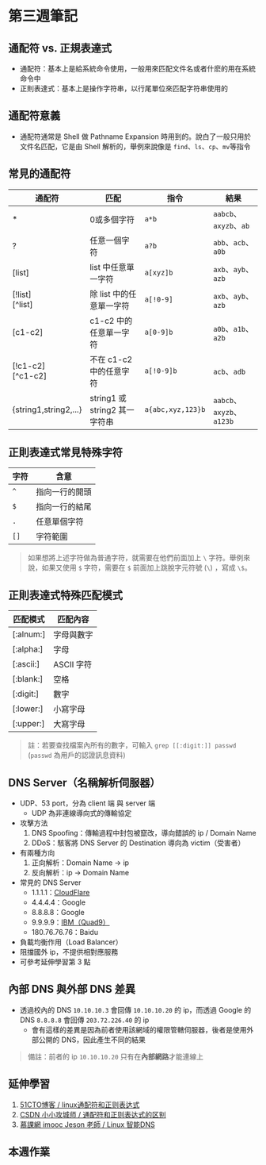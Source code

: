 # 第三週筆記
## 通配符 vs. 正規表達式
* 通配符：基本上是給系統命令使用，一般用來匹配文件名或者什麽的用在系統命令中
* 正則表達式：基本上是操作字符串，以行尾單位來匹配字符串使用的

## 通配符意義
* 通配符通常是 Shell 做 Pathname Expansion 時用到的。說白了一般只用於文件名匹配，它是由 Shell 解析的，舉例來說像是 `find`、`ls`、`cp`、`mv`等指令

## 常見的通配符
| 通配符 | 匹配 | 指令 | 結果 |
| ----- | ----- | ----- | ---- |
| * | 0或多個字符 | `a*b` | `aabcb`、`axyzb`、`ab`|
| ? | 任意一個字符 | `a?b` | `abb`、`acb`、`a0b` |
| [list] | list 中任意單一字符 | `a[xyz]b` | `axb`、`ayb`、`azb` |
| [!list]<br>[^list] | 除 list 中的任意單一字符 | `a[!0-9]` | `axb`、`ayb`、`azb` |
| [c1-c2] | c1-c2 中的任意單一字符 | `a[0-9]b` | `a0b`、`a1b`、`a2b` |
| [!c1-c2]<br>[^c1-c2] | 不在 c1-c2 中的任意字符 | `a[!0-9]b` | `acb`、`adb` |
| {string1,string2,...} | string1 或 string2 其一字符串 | `a{abc,xyz,123}b` | `aabcb`、`axyzb`、`a123b` |

## 正則表達式常見特殊字符
| 字符 | 含意 |
| ---- | ---- |
| `^` | 指向一行的開頭 |
| `$` | 指向一行的結尾 |
| `.` | 任意單個字符 |
| `[]` | 字符範圍 |
> 如果想將上述字符做為普通字符，就需要在他們前面加上 `\` 字符。舉例來說，如果又使用 `$` 字符，需要在 `$` 前面加上跳脫字元符號 (`\`) ，寫成 `\$`。

## 正則表達式特殊匹配模式
| 匹配模式 | 匹配內容 |
| ---- | ---- |
| [:alnum:] | 字母與數字 |
| [:alpha:] | 字母 |
| [:ascii:] | ASCII 字符 |
| [:blank:] | 空格 |
| [:digit:] | 數字 |
| [:lower:] | 小寫字母 |
| [:upper:] | 大寫字母 |
> 註：若要查找檔案內所有的數字，可輸入 `grep [[:digit:]] passwd` (`passwd` 為用戶的認證訊息資料)

## DNS Server（名稱解析伺服器）
* UDP、53 port，分為 client 端 與 server 端
    * UDP 為非連線導向式的傳輸協定
* 攻擊方法
    1. DNS Spoofing：傳輸過程中封包被竄改，導向錯誤的 ip / Domain Name
    2. DDoS：駭客將 DNS Server 的 Destination 導向為 victim（受害者）
* 有兩種方向
    1. 正向解析：Domain Name -> ip
    2. 反向解析：ip -> Domain Name
* 常見的 DNS Server
    * 1.1.1.1：[CloudFlare](https://zh.wikipedia.org/zh-tw/CloudFlare)
    * 4.4.4.4：Google
    * 8.8.8.8：Google
    * 9.9.9.9：[IBM（Quad9）](https://en.wikipedia.org/wiki/Quad9)
    * 180.76.76.76：Baidu
* 負載均衡作用（Load Balancer）
* 阻擋國外 ip，不提供相對應服務
* 可參考延伸學習第 3 點

## 內部 DNS 與外部 DNS 差異
* 透過校內的 DNS `10.10.10.3` 會回傳 `10.10.10.20` 的 ip，而透過 Google 的 DNS `8.8.8.8` 會回傳 `203.72.226.40` 的 ip
    * 會有這樣的差異是因為前者使用該網域的權限管轄伺服器，後者是使用外部公開的 DNS，因此產生不同的結果
> 備註：前者的 ip `10.10.10.20` 只有在**內部網路**才能連線上

## 延伸學習
1. [51CTO博客 / linux通配符和正则表达式](https://blog.51cto.com/qibingtuan/1970593)
2. [CSDN 小小攻城师 / 通配符和正则表达式的区别](https://blog.csdn.net/huiguixian/article/details/6284834)
3. [慕課網 imooc Jeson 老師 / Linux 智能DNS](https://www.imooc.com/learn/768)

## 本週作業
